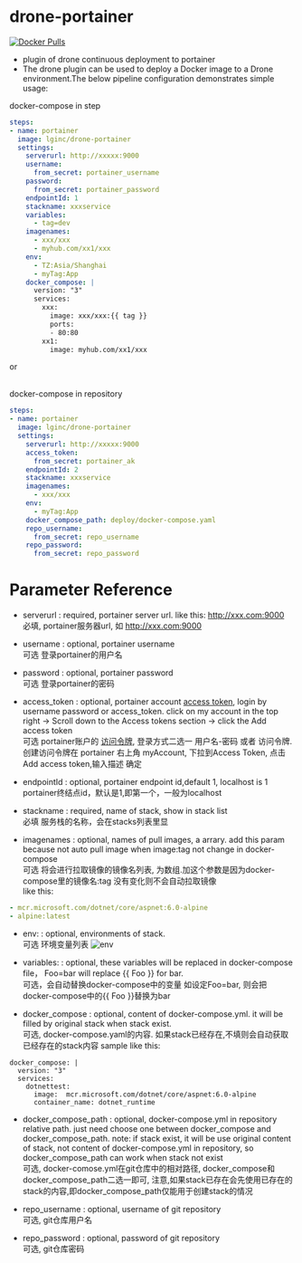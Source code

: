 # drone-portainer
[![Docker Pulls](https://img.shields.io/docker/pulls/lginc/drone-portainer.svg)](https://hub.docker.com/r/lginc/drone-portainer/)
+ plugin of drone continuous deployment to portainer
+ The drone plugin can be used to deploy a Docker image to a Drone environment.The below pipeline configuration demonstrates simple usage:

docker-compose in step

```yaml
steps:
- name: portainer
  image: lginc/drone-portainer
  settings:
    serverurl: http://xxxxx:9000
    username: 
      from_secret: portainer_username
    password:
      from_secret: portainer_password
    endpointId: 1
    stackname: xxxservice
    variables:
      - tag=dev
    imagenames: 
      - xxx/xxx
      - myhub.com/xx1/xxx
    env:
      - TZ:Asia/Shanghai
      - myTag:App
    docker_compose: |
      version: "3"
      services:
        xxx:
          image: xxx/xxx:{{ tag }}
          ports:
          - 80:80
        xx1:
          image: myhub.com/xx1/xxx
```
or

<br>docker-compose in repository

```yaml
steps:
- name: portainer
  image: lginc/drone-portainer
  settings:
    serverurl: http://xxxxx:9000
    access_token: 
      from_secret: portainer_ak
    endpointId: 2
    stackname: xxxservice
    imagenames: 
      - xxx/xxx
    env:
      - myTag:App
    docker_compose_path: deploy/docker-compose.yaml
    repo_username:
      from_secret: repo_username
    repo_password:
      from_secret: repo_password
```
# Parameter Reference

+ serverurl
: required, portainer server url. like this: http://xxx.com:9000
<br> 必填, portainer服务器url, 如 http://xxx.com:9000

+ username
: optional, portainer username
<br> 可选 登录portainer的用户名

+ password
: optional, portainer password
<br> 可选 登录portainer的密码

+ access_token
: optional, portainer account  [access token](https://docs.portainer.io/v/ce-2.11/api/access), login by username password or access_token. 
click on my account in the top right -> Scroll down to the Access tokens section -> click the Add access token 
<br> 可选 portainer账户的 [访问令牌](https://docs.portainer.io/v/ce-2.11/api/access), 登录方式二选一 用户名-密码 或者 访问令牌. 
创建访问令牌在 portainer 右上角 myAccount, 下拉到Access Token, 点击 Add access token,输入描述 确定


+ endpointId
: optional, portainer endpoint id,default 1, localhost is 1 
<br> portainer终结点id，默认是1,即第一个，一般为localhost

+ stackname
: required, name of stack, show in stack list 
<br> 必填 服务栈的名称，会在stacks列表里显

+ imagenames
: optional, names of pull images, a arrary. add this param because not auto pull image when image:tag not change in docker-compose
<br> 可选 将会进行拉取镜像的镜像名列表, 为数组.加这个参数是因为docker-compose里的镜像名:tag 没有变化则不会自动拉取镜像 <br>
 like this: 

```yaml
- mcr.microsoft.com/dotnet/core/aspnet:6.0-alpine  
- alpine:latest
```


+ env:
: optional, environments of stack.
<br> 可选 环境变量列表 
![env](https://p.sda1.dev/5/b982dedaf195db23d1767701e4200ebd/msedge_xwrxILQuNN.webp)

+ variables:
: optional, these variables will be replaced in docker-compose file，  Foo=bar will replace {{ Foo }} for bar.
<br> 可选，会自动替换docker-compose中的变量 如设定Foo=bar,  则会把docker-compose中的{{ Foo }}替换为bar

+ docker_compose
: optional, content of docker-compose.yml.  it will be filled by original stack when stack exist.
<br> 可选, docker-compose.yaml的内容. 如果stack已经存在,不填则会自动获取已经存在的stack内容
sample like this:<br>
```
docker_compose: |
  version: "3"
  services:
    dotnettest:
      image:  mcr.microsoft.com/dotnet/core/aspnet:6.0-alpine
      container_name: dotnet_runtime
```

+ docker_compose_path
: optional, docker-compose.yml in repository relative path. just need choose one between docker_compose and docker_compose_path.
note: if stack exist, it will be use original content of stack, not content of docker-compose.yml in repository, so docker_compose_path can work when stack not exist
<br> 可选, docker-comose.yml在git仓库中的相对路径, docker_compose和docker_compose_path二选一即可, 注意,如果stack已存在会先使用已存在的stack的内容,即docker_compose_path仅能用于创建stack的情况<br>


+ repo_username
: optional, username of git repository
<br> 可选, git仓库用户名<br>


+ repo_password
: optional, password of git repository
<br> 可选, git仓库密码<br>


